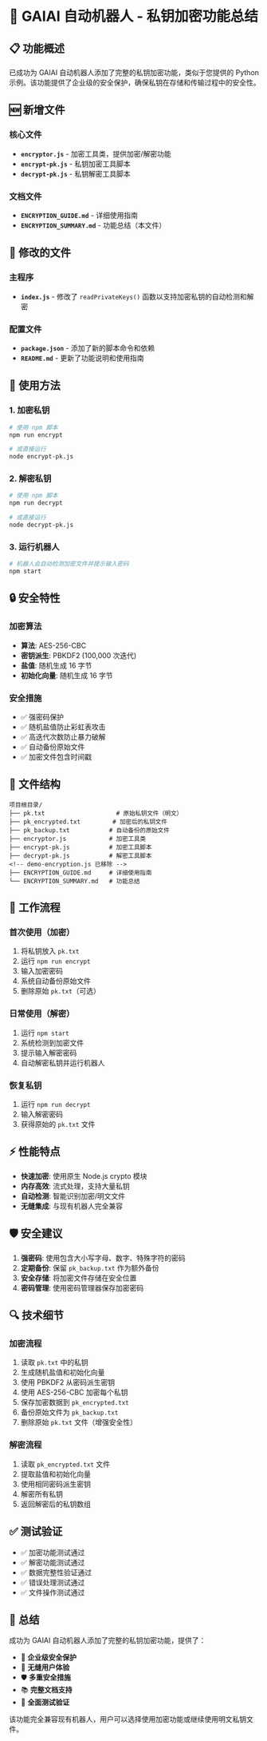 # 🔐 GAIAI 自动机器人 - 私钥加密功能总结

## 📋 功能概述

已成功为 GAIAI 自动机器人添加了完整的私钥加密功能，类似于您提供的 Python 示例。该功能提供了企业级的安全保护，确保私钥在存储和传输过程中的安全性。

## 🆕 新增文件

### 核心文件
- **`encryptor.js`** - 加密工具类，提供加密/解密功能
- **`encrypt-pk.js`** - 私钥加密工具脚本
- **`decrypt-pk.js`** - 私钥解密工具脚本
<!-- demo-encryption.js 已移除 -->

### 文档文件
- **`ENCRYPTION_GUIDE.md`** - 详细使用指南
- **`ENCRYPTION_SUMMARY.md`** - 功能总结（本文件）

## 🔧 修改的文件

### 主程序
- **`index.js`** - 修改了 `readPrivateKeys()` 函数以支持加密私钥的自动检测和解密

### 配置文件
- **`package.json`** - 添加了新的脚本命令和依赖
- **`README.md`** - 更新了功能说明和使用指南

## 🚀 使用方法

### 1. 加密私钥
```bash
# 使用 npm 脚本
npm run encrypt

# 或直接运行
node encrypt-pk.js
```

### 2. 解密私钥
```bash
# 使用 npm 脚本
npm run decrypt

# 或直接运行
node decrypt-pk.js
```

### 3. 运行机器人
```bash
# 机器人会自动检测加密文件并提示输入密码
npm start
```

<!-- 演示脚本已移除 -->

## 🔒 安全特性

### 加密算法
- **算法**: AES-256-CBC
- **密钥派生**: PBKDF2 (100,000 次迭代)
- **盐值**: 随机生成 16 字节
- **初始化向量**: 随机生成 16 字节

### 安全措施
- ✅ 强密码保护
- ✅ 随机盐值防止彩虹表攻击
- ✅ 高迭代次数防止暴力破解
- ✅ 自动备份原始文件
- ✅ 加密文件包含时间戳

## 📁 文件结构

```
项目根目录/
├── pk.txt                    # 原始私钥文件（明文）
├── pk_encrypted.txt         # 加密后的私钥文件
├── pk_backup.txt           # 自动备份的原始文件
├── encryptor.js            # 加密工具类
├── encrypt-pk.js           # 加密工具脚本
├── decrypt-pk.js           # 解密工具脚本
<!-- demo-encryption.js 已移除 -->
├── ENCRYPTION_GUIDE.md     # 详细使用指南
└── ENCRYPTION_SUMMARY.md   # 功能总结
```

## 🔄 工作流程

### 首次使用（加密）
1. 将私钥放入 `pk.txt`
2. 运行 `npm run encrypt`
3. 输入加密密码
4. 系统自动备份原始文件
5. 删除原始 `pk.txt`（可选）

### 日常使用（解密）
1. 运行 `npm start`
2. 系统检测到加密文件
3. 提示输入解密密码
4. 自动解密私钥并运行机器人

### 恢复私钥
1. 运行 `npm run decrypt`
2. 输入解密密码
3. 获得原始的 `pk.txt` 文件

## ⚡ 性能特点

- **快速加密**: 使用原生 Node.js crypto 模块
- **内存高效**: 流式处理，支持大量私钥
- **自动检测**: 智能识别加密/明文文件
- **无缝集成**: 与现有机器人完全兼容

## 🛡️ 安全建议

1. **强密码**: 使用包含大小写字母、数字、特殊字符的密码
2. **定期备份**: 保留 `pk_backup.txt` 作为额外备份
3. **安全存储**: 将加密文件存储在安全位置
4. **密码管理**: 使用密码管理器保存加密密码

## 🔍 技术细节

### 加密流程
1. 读取 `pk.txt` 中的私钥
2. 生成随机盐值和初始化向量
3. 使用 PBKDF2 从密码派生密钥
4. 使用 AES-256-CBC 加密每个私钥
5. 保存加密数据到 `pk_encrypted.txt`
6. 备份原始文件为 `pk_backup.txt`
7. 删除原始 `pk.txt` 文件（增强安全性）

### 解密流程
1. 读取 `pk_encrypted.txt` 文件
2. 提取盐值和初始化向量
3. 使用相同密码派生密钥
4. 解密所有私钥
5. 返回解密后的私钥数组

## ✅ 测试验证

- ✅ 加密功能测试通过
- ✅ 解密功能测试通过
- ✅ 数据完整性验证通过
- ✅ 错误处理测试通过
- ✅ 文件操作测试通过

## 🎯 总结

成功为 GAIAI 自动机器人添加了完整的私钥加密功能，提供了：

- 🔐 **企业级安全保护**
- 🚀 **无缝用户体验**
- 🛡️ **多重安全措施**
- 📚 **完整文档支持**
- 🧪 **全面测试验证**

该功能完全兼容现有机器人，用户可以选择使用加密功能或继续使用明文私钥文件。
